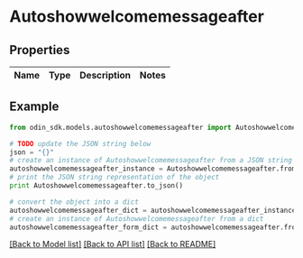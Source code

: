 # Autoshowwelcomemessageafter


## Properties

Name | Type | Description | Notes
------------ | ------------- | ------------- | -------------

## Example

```python
from odin_sdk.models.autoshowwelcomemessageafter import Autoshowwelcomemessageafter

# TODO update the JSON string below
json = "{}"
# create an instance of Autoshowwelcomemessageafter from a JSON string
autoshowwelcomemessageafter_instance = Autoshowwelcomemessageafter.from_json(json)
# print the JSON string representation of the object
print Autoshowwelcomemessageafter.to_json()

# convert the object into a dict
autoshowwelcomemessageafter_dict = autoshowwelcomemessageafter_instance.to_dict()
# create an instance of Autoshowwelcomemessageafter from a dict
autoshowwelcomemessageafter_form_dict = autoshowwelcomemessageafter.from_dict(autoshowwelcomemessageafter_dict)
```
[[Back to Model list]](../README.md#documentation-for-models) [[Back to API list]](../README.md#documentation-for-api-endpoints) [[Back to README]](../README.md)


